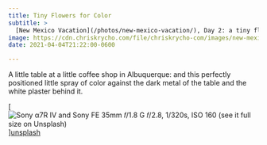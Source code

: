 ```yaml
---
title: Tiny Flowers for Color
subtitle: >
  [New Mexico Vacation](/photos/new-mexico-vacation/), Day 2: a tiny flower on a little table outside a coffee shop.
image: https://cdn.chriskrycho.com/file/chriskrycho-com/images/new-mexico-vacation/20210404-thumb.jpg
date: 2021-04-04T21:22:00-0600

---
```


A little table at a little coffee shop in Albuquerque: and this perfectly positioned little spray of color against the dark metal of the table and the white plaster behind it.

[![Sony α7R IV and Sony FE 35mm 𝑓/1.8 G  
𝑓/2.8, 1/320s, <abbr>ISO</abbr> 160  
[(see it full size on Unsplash)][unsplash]]({{image}})][unsplash]

[unsplash]: https://unsplash.com/photos/-BUwnsde1Sg